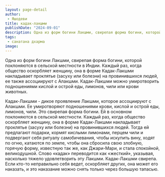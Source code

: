 ```yaml
---
layout: page-detail
author:
 - Яшодеви
title: кадак-лакшми
publishDate: "2024-09-01"
description: Одна из форм богини Лакшми, свирепая форма богини, которой поклоняются в сельской местности в Индии. Каждый раз, когда общество оскорбляет женщину, она в форме Кадак-Лакшми накладывает проклятье (засуху или болезни) на провинившихся людей, ее также ассоциируют с Алакшми. Кадак-Лакшми можно умиротворить подношениями кислой и острой еды, лимонов, чили или крови животных.
tags:
 - санатана дхарма
image: 
---
```


Одна из форм богини Лакшми, свирепая форма богини, которой поклоняются в сельской местности в Индии. Каждый раз, когда общество оскорбляет женщину, она в форме Кадак-Лакшми накладывает проклятье (засуху или болезни) на провинившихся людей, ее также ассоциируют с Алакшми. Кадак-Лакшми можно умиротворить подношениями кислой и острой еды, лимонов, чили или крови животных.

Кадак-Лакшми - дикое проявление Лакшми, которое ассоциируют с Алакшми. Ее умиротворяют подношениями крови, кислой и острой еды, лимонов, чили. Это свирепая форма богини. Ей в основном поклоняются в сельской местности. Каждый раз, когда общество оскорбляет женщину, она в форме Кадак-Лакшми накладывает проклятье (засуху или болезни) на провинившихся людей. Тогда ей предлагают подарки, кормят кислыми лимонами, перцем чили и подвергают себя ритуалу самобичевания, чтобы искупить вину, ходят по огню, катаются по земле, чтобы она сбросила свою злобную, горячую форму, известную так же, как Джари-Мари, и стала спокойной, великодушной. Слово «кадак» переводится как «жесткий», указывая, насколько тяжело удовлетворить эту Лакшми. Кадак-Лакшми свирепа. Если кто-то неправильно себя ведет, оскорбляет других, она может его наказать, и это наказание можно снять только через большую тапасью. 